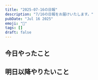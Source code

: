 ```yaml
---
title: "2025-07-16の日報"
description: "7/16の日報をお届けいたします。"
pubDate: "Jul 16 2025"
emoji: "🦊"
tags: []
draft: false
---
```


## 今日やったこと

## 明日以降やりたいこと
